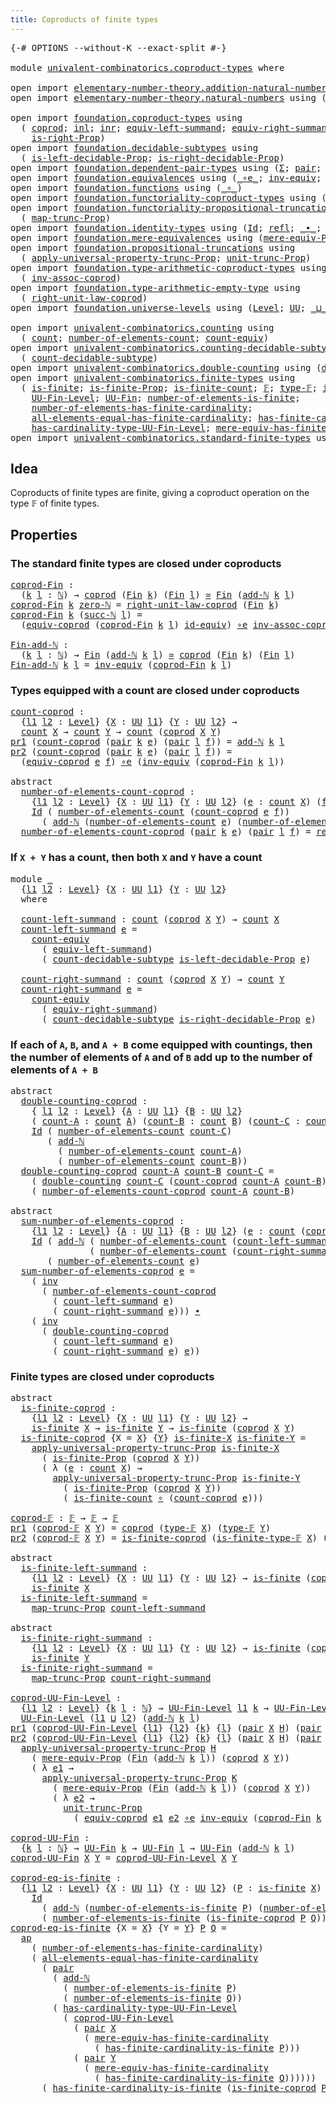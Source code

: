 ```yaml
---
title: Coproducts of finite types
---
```


<pre class="Agda"><a id="52" class="Symbol">{-#</a> <a id="56" class="Keyword">OPTIONS</a> <a id="64" class="Pragma">--without-K</a> <a id="76" class="Pragma">--exact-split</a> <a id="90" class="Symbol">#-}</a>

<a id="95" class="Keyword">module</a> <a id="102" href="univalent-combinatorics.coproduct-types.html" class="Module">univalent-combinatorics.coproduct-types</a> <a id="142" class="Keyword">where</a>

<a id="149" class="Keyword">open</a> <a id="154" class="Keyword">import</a> <a id="161" href="elementary-number-theory.addition-natural-numbers.html" class="Module">elementary-number-theory.addition-natural-numbers</a> <a id="211" class="Keyword">using</a> <a id="217" class="Symbol">(</a><a id="218" href="elementary-number-theory.addition-natural-numbers.html#1164" class="Function">add-ℕ</a><a id="223" class="Symbol">)</a>
<a id="225" class="Keyword">open</a> <a id="230" class="Keyword">import</a> <a id="237" href="elementary-number-theory.natural-numbers.html" class="Module">elementary-number-theory.natural-numbers</a> <a id="278" class="Keyword">using</a> <a id="284" class="Symbol">(</a><a id="285" href="elementary-number-theory.natural-numbers.html#1458" class="Datatype">ℕ</a><a id="286" class="Symbol">;</a> <a id="288" href="elementary-number-theory.natural-numbers.html#1479" class="InductiveConstructor">zero-ℕ</a><a id="294" class="Symbol">;</a> <a id="296" href="elementary-number-theory.natural-numbers.html#1492" class="InductiveConstructor">succ-ℕ</a><a id="302" class="Symbol">)</a>

<a id="305" class="Keyword">open</a> <a id="310" class="Keyword">import</a> <a id="317" href="foundation.coproduct-types.html" class="Module">foundation.coproduct-types</a> <a id="344" class="Keyword">using</a>
  <a id="352" class="Symbol">(</a> <a id="354" href="foundation.coproduct-types.html#1168" class="Datatype">coprod</a><a id="360" class="Symbol">;</a> <a id="362" href="foundation.coproduct-types.html#1239" class="InductiveConstructor">inl</a><a id="365" class="Symbol">;</a> <a id="367" href="foundation.coproduct-types.html#1262" class="InductiveConstructor">inr</a><a id="370" class="Symbol">;</a> <a id="372" href="foundation.coproduct-types.html#3498" class="Function">equiv-left-summand</a><a id="390" class="Symbol">;</a> <a id="392" href="foundation.coproduct-types.html#4543" class="Function">equiv-right-summand</a><a id="411" class="Symbol">;</a> <a id="413" href="foundation.coproduct-types.html#1649" class="Function">is-left-Prop</a><a id="425" class="Symbol">;</a>
    <a id="431" href="foundation.coproduct-types.html#1958" class="Function">is-right-Prop</a><a id="444" class="Symbol">)</a>
<a id="446" class="Keyword">open</a> <a id="451" class="Keyword">import</a> <a id="458" href="foundation.decidable-subtypes.html" class="Module">foundation.decidable-subtypes</a> <a id="488" class="Keyword">using</a>
  <a id="496" class="Symbol">(</a> <a id="498" href="foundation.decidable-subtypes.html#3773" class="Function">is-left-decidable-Prop</a><a id="520" class="Symbol">;</a> <a id="522" href="foundation.decidable-subtypes.html#4180" class="Function">is-right-decidable-Prop</a><a id="545" class="Symbol">)</a>
<a id="547" class="Keyword">open</a> <a id="552" class="Keyword">import</a> <a id="559" href="foundation.dependent-pair-types.html" class="Module">foundation.dependent-pair-types</a> <a id="591" class="Keyword">using</a> <a id="597" class="Symbol">(</a><a id="598" href="foundation-core.dependent-pair-types.html#515" class="Record">Σ</a><a id="599" class="Symbol">;</a> <a id="601" href="foundation-core.dependent-pair-types.html#588" class="InductiveConstructor">pair</a><a id="605" class="Symbol">;</a> <a id="607" href="foundation-core.dependent-pair-types.html#605" class="Field">pr1</a><a id="610" class="Symbol">;</a> <a id="612" href="foundation-core.dependent-pair-types.html#617" class="Field">pr2</a><a id="615" class="Symbol">)</a>
<a id="617" class="Keyword">open</a> <a id="622" class="Keyword">import</a> <a id="629" href="foundation.equivalences.html" class="Module">foundation.equivalences</a> <a id="653" class="Keyword">using</a> <a id="659" class="Symbol">(</a><a id="660" href="foundation-core.equivalences.html#7869" class="Function Operator">_∘e_</a><a id="664" class="Symbol">;</a> <a id="666" href="foundation-core.equivalences.html#5721" class="Function">inv-equiv</a><a id="675" class="Symbol">;</a> <a id="677" href="foundation-core.equivalences.html#1621" class="Function Operator">_≃_</a><a id="680" class="Symbol">;</a> <a id="682" href="foundation-core.equivalences.html#2494" class="Function">id-equiv</a><a id="690" class="Symbol">)</a>
<a id="692" class="Keyword">open</a> <a id="697" class="Keyword">import</a> <a id="704" href="foundation.functions.html" class="Module">foundation.functions</a> <a id="725" class="Keyword">using</a> <a id="731" class="Symbol">(</a><a id="732" href="foundation-core.functions.html#420" class="Function Operator">_∘_</a><a id="735" class="Symbol">)</a>
<a id="737" class="Keyword">open</a> <a id="742" class="Keyword">import</a> <a id="749" href="foundation.functoriality-coproduct-types.html" class="Module">foundation.functoriality-coproduct-types</a> <a id="790" class="Keyword">using</a> <a id="796" class="Symbol">(</a><a id="797" href="foundation.functoriality-coproduct-types.html#4569" class="Function">equiv-coprod</a><a id="809" class="Symbol">)</a>
<a id="811" class="Keyword">open</a> <a id="816" class="Keyword">import</a> <a id="823" href="foundation.functoriality-propositional-truncation.html" class="Module">foundation.functoriality-propositional-truncation</a> <a id="873" class="Keyword">using</a>
  <a id="881" class="Symbol">(</a> <a id="883" href="foundation.functoriality-propositional-truncation.html#1443" class="Function">map-trunc-Prop</a><a id="897" class="Symbol">)</a>
<a id="899" class="Keyword">open</a> <a id="904" class="Keyword">import</a> <a id="911" href="foundation.identity-types.html" class="Module">foundation.identity-types</a> <a id="937" class="Keyword">using</a> <a id="943" class="Symbol">(</a><a id="944" href="foundation-core.identity-types.html#1767" class="Datatype">Id</a><a id="946" class="Symbol">;</a> <a id="948" href="foundation-core.identity-types.html#1820" class="InductiveConstructor">refl</a><a id="952" class="Symbol">;</a> <a id="954" href="foundation-core.identity-types.html#2425" class="Function Operator">_∙_</a><a id="957" class="Symbol">;</a> <a id="959" href="foundation-core.identity-types.html#2729" class="Function">inv</a><a id="962" class="Symbol">;</a> <a id="964" href="foundation-core.identity-types.html#4003" class="Function">ap</a><a id="966" class="Symbol">)</a>
<a id="968" class="Keyword">open</a> <a id="973" class="Keyword">import</a> <a id="980" href="foundation.mere-equivalences.html" class="Module">foundation.mere-equivalences</a> <a id="1009" class="Keyword">using</a> <a id="1015" class="Symbol">(</a><a id="1016" href="foundation.mere-equivalences.html#1288" class="Function">mere-equiv-Prop</a><a id="1031" class="Symbol">)</a>
<a id="1033" class="Keyword">open</a> <a id="1038" class="Keyword">import</a> <a id="1045" href="foundation.propositional-truncations.html" class="Module">foundation.propositional-truncations</a> <a id="1082" class="Keyword">using</a>
  <a id="1090" class="Symbol">(</a> <a id="1092" href="foundation.propositional-truncations.html#5603" class="Function">apply-universal-property-trunc-Prop</a><a id="1127" class="Symbol">;</a> <a id="1129" href="foundation.propositional-truncations.html#2118" class="Function">unit-trunc-Prop</a><a id="1144" class="Symbol">)</a>
<a id="1146" class="Keyword">open</a> <a id="1151" class="Keyword">import</a> <a id="1158" href="foundation.type-arithmetic-coproduct-types.html" class="Module">foundation.type-arithmetic-coproduct-types</a> <a id="1201" class="Keyword">using</a>
  <a id="1209" class="Symbol">(</a> <a id="1211" href="foundation.type-arithmetic-coproduct-types.html#3738" class="Function">inv-assoc-coprod</a><a id="1227" class="Symbol">)</a>
<a id="1229" class="Keyword">open</a> <a id="1234" class="Keyword">import</a> <a id="1241" href="foundation.type-arithmetic-empty-type.html" class="Module">foundation.type-arithmetic-empty-type</a> <a id="1279" class="Keyword">using</a>
  <a id="1287" class="Symbol">(</a> <a id="1289" href="foundation.type-arithmetic-empty-type.html#10650" class="Function">right-unit-law-coprod</a><a id="1310" class="Symbol">)</a>
<a id="1312" class="Keyword">open</a> <a id="1317" class="Keyword">import</a> <a id="1324" href="foundation.universe-levels.html" class="Module">foundation.universe-levels</a> <a id="1351" class="Keyword">using</a> <a id="1357" class="Symbol">(</a><a id="1358" href="Agda.Primitive.html#597" class="Postulate">Level</a><a id="1363" class="Symbol">;</a> <a id="1365" href="foundation-core.universe-levels.html#235" class="Primitive">UU</a><a id="1367" class="Symbol">;</a> <a id="1369" href="Agda.Primitive.html#810" class="Primitive Operator">_⊔_</a><a id="1372" class="Symbol">)</a>

<a id="1375" class="Keyword">open</a> <a id="1380" class="Keyword">import</a> <a id="1387" href="univalent-combinatorics.counting.html" class="Module">univalent-combinatorics.counting</a> <a id="1420" class="Keyword">using</a>
  <a id="1428" class="Symbol">(</a> <a id="1430" href="univalent-combinatorics.counting.html#1901" class="Function">count</a><a id="1435" class="Symbol">;</a> <a id="1437" href="univalent-combinatorics.counting.html#2029" class="Function">number-of-elements-count</a><a id="1461" class="Symbol">;</a> <a id="1463" href="univalent-combinatorics.counting.html#3395" class="Function">count-equiv</a><a id="1474" class="Symbol">)</a>
<a id="1476" class="Keyword">open</a> <a id="1481" class="Keyword">import</a> <a id="1488" href="univalent-combinatorics.counting-decidable-subtypes.html" class="Module">univalent-combinatorics.counting-decidable-subtypes</a> <a id="1540" class="Keyword">using</a>
  <a id="1548" class="Symbol">(</a> <a id="1550" href="univalent-combinatorics.counting-decidable-subtypes.html#4574" class="Function">count-decidable-subtype</a><a id="1573" class="Symbol">)</a>
<a id="1575" class="Keyword">open</a> <a id="1580" class="Keyword">import</a> <a id="1587" href="univalent-combinatorics.double-counting.html" class="Module">univalent-combinatorics.double-counting</a> <a id="1627" class="Keyword">using</a> <a id="1633" class="Symbol">(</a><a id="1634" href="univalent-combinatorics.double-counting.html#1110" class="Function">double-counting</a><a id="1649" class="Symbol">)</a>
<a id="1651" class="Keyword">open</a> <a id="1656" class="Keyword">import</a> <a id="1663" href="univalent-combinatorics.finite-types.html" class="Module">univalent-combinatorics.finite-types</a> <a id="1700" class="Keyword">using</a>
  <a id="1708" class="Symbol">(</a> <a id="1710" href="univalent-combinatorics.finite-types.html#4244" class="Function">is-finite</a><a id="1719" class="Symbol">;</a> <a id="1721" href="univalent-combinatorics.finite-types.html#4153" class="Function">is-finite-Prop</a><a id="1735" class="Symbol">;</a> <a id="1737" href="univalent-combinatorics.finite-types.html#4483" class="Function">is-finite-count</a><a id="1752" class="Symbol">;</a> <a id="1754" href="univalent-combinatorics.finite-types.html#4635" class="Function">𝔽</a><a id="1755" class="Symbol">;</a> <a id="1757" href="univalent-combinatorics.finite-types.html#4683" class="Function">type-𝔽</a><a id="1763" class="Symbol">;</a> <a id="1765" href="univalent-combinatorics.finite-types.html#4734" class="Function">is-finite-type-𝔽</a><a id="1781" class="Symbol">;</a>
    <a id="1787" href="univalent-combinatorics.finite-types.html#5149" class="Function">UU-Fin-Level</a><a id="1799" class="Symbol">;</a> <a id="1801" href="univalent-combinatorics.finite-types.html#5610" class="Function">UU-Fin</a><a id="1807" class="Symbol">;</a> <a id="1809" href="univalent-combinatorics.finite-types.html#13493" class="Function">number-of-elements-is-finite</a><a id="1837" class="Symbol">;</a>
    <a id="1843" href="univalent-combinatorics.finite-types.html#6042" class="Function">number-of-elements-has-finite-cardinality</a><a id="1884" class="Symbol">;</a>
    <a id="1890" href="univalent-combinatorics.finite-types.html#11525" class="Function">all-elements-equal-has-finite-cardinality</a><a id="1931" class="Symbol">;</a> <a id="1933" href="univalent-combinatorics.finite-types.html#13256" class="Function">has-finite-cardinality-is-finite</a><a id="1965" class="Symbol">;</a>
    <a id="1971" href="univalent-combinatorics.finite-types.html#5350" class="Function">has-cardinality-type-UU-Fin-Level</a><a id="2004" class="Symbol">;</a> <a id="2006" href="univalent-combinatorics.finite-types.html#6202" class="Function">mere-equiv-has-finite-cardinality</a><a id="2039" class="Symbol">)</a>
<a id="2041" class="Keyword">open</a> <a id="2046" class="Keyword">import</a> <a id="2053" href="univalent-combinatorics.standard-finite-types.html" class="Module">univalent-combinatorics.standard-finite-types</a> <a id="2099" class="Keyword">using</a> <a id="2105" class="Symbol">(</a><a id="2106" href="univalent-combinatorics.standard-finite-types.html#2149" class="Function">Fin</a><a id="2109" class="Symbol">)</a>
</pre>
## Idea

Coproducts of finite types are finite, giving a coproduct operation on the type 𝔽 of finite types.

## Properties

### The standard finite types are closed under coproducts

<pre class="Agda"><a id="coprod-Fin"></a><a id="2307" href="univalent-combinatorics.coproduct-types.html#2307" class="Function">coprod-Fin</a> <a id="2318" class="Symbol">:</a>
  <a id="2322" class="Symbol">(</a><a id="2323" href="univalent-combinatorics.coproduct-types.html#2323" class="Bound">k</a> <a id="2325" href="univalent-combinatorics.coproduct-types.html#2325" class="Bound">l</a> <a id="2327" class="Symbol">:</a> <a id="2329" href="elementary-number-theory.natural-numbers.html#1458" class="Datatype">ℕ</a><a id="2330" class="Symbol">)</a> <a id="2332" class="Symbol">→</a> <a id="2334" href="foundation.coproduct-types.html#1168" class="Datatype">coprod</a> <a id="2341" class="Symbol">(</a><a id="2342" href="univalent-combinatorics.standard-finite-types.html#2149" class="Function">Fin</a> <a id="2346" href="univalent-combinatorics.coproduct-types.html#2323" class="Bound">k</a><a id="2347" class="Symbol">)</a> <a id="2349" class="Symbol">(</a><a id="2350" href="univalent-combinatorics.standard-finite-types.html#2149" class="Function">Fin</a> <a id="2354" href="univalent-combinatorics.coproduct-types.html#2325" class="Bound">l</a><a id="2355" class="Symbol">)</a> <a id="2357" href="foundation-core.equivalences.html#1621" class="Function Operator">≃</a> <a id="2359" href="univalent-combinatorics.standard-finite-types.html#2149" class="Function">Fin</a> <a id="2363" class="Symbol">(</a><a id="2364" href="elementary-number-theory.addition-natural-numbers.html#1164" class="Function">add-ℕ</a> <a id="2370" href="univalent-combinatorics.coproduct-types.html#2323" class="Bound">k</a> <a id="2372" href="univalent-combinatorics.coproduct-types.html#2325" class="Bound">l</a><a id="2373" class="Symbol">)</a>
<a id="2375" href="univalent-combinatorics.coproduct-types.html#2307" class="Function">coprod-Fin</a> <a id="2386" href="univalent-combinatorics.coproduct-types.html#2386" class="Bound">k</a> <a id="2388" href="elementary-number-theory.natural-numbers.html#1479" class="InductiveConstructor">zero-ℕ</a> <a id="2395" class="Symbol">=</a> <a id="2397" href="foundation.type-arithmetic-empty-type.html#10650" class="Function">right-unit-law-coprod</a> <a id="2419" class="Symbol">(</a><a id="2420" href="univalent-combinatorics.standard-finite-types.html#2149" class="Function">Fin</a> <a id="2424" href="univalent-combinatorics.coproduct-types.html#2386" class="Bound">k</a><a id="2425" class="Symbol">)</a>
<a id="2427" href="univalent-combinatorics.coproduct-types.html#2307" class="Function">coprod-Fin</a> <a id="2438" href="univalent-combinatorics.coproduct-types.html#2438" class="Bound">k</a> <a id="2440" class="Symbol">(</a><a id="2441" href="elementary-number-theory.natural-numbers.html#1492" class="InductiveConstructor">succ-ℕ</a> <a id="2448" href="univalent-combinatorics.coproduct-types.html#2448" class="Bound">l</a><a id="2449" class="Symbol">)</a> <a id="2451" class="Symbol">=</a>
  <a id="2455" class="Symbol">(</a><a id="2456" href="foundation.functoriality-coproduct-types.html#4569" class="Function">equiv-coprod</a> <a id="2469" class="Symbol">(</a><a id="2470" href="univalent-combinatorics.coproduct-types.html#2307" class="Function">coprod-Fin</a> <a id="2481" href="univalent-combinatorics.coproduct-types.html#2438" class="Bound">k</a> <a id="2483" href="univalent-combinatorics.coproduct-types.html#2448" class="Bound">l</a><a id="2484" class="Symbol">)</a> <a id="2486" href="foundation-core.equivalences.html#2494" class="Function">id-equiv</a><a id="2494" class="Symbol">)</a> <a id="2496" href="foundation-core.equivalences.html#7869" class="Function Operator">∘e</a> <a id="2499" href="foundation.type-arithmetic-coproduct-types.html#3738" class="Function">inv-assoc-coprod</a>

<a id="Fin-add-ℕ"></a><a id="2517" href="univalent-combinatorics.coproduct-types.html#2517" class="Function">Fin-add-ℕ</a> <a id="2527" class="Symbol">:</a>
  <a id="2531" class="Symbol">(</a><a id="2532" href="univalent-combinatorics.coproduct-types.html#2532" class="Bound">k</a> <a id="2534" href="univalent-combinatorics.coproduct-types.html#2534" class="Bound">l</a> <a id="2536" class="Symbol">:</a> <a id="2538" href="elementary-number-theory.natural-numbers.html#1458" class="Datatype">ℕ</a><a id="2539" class="Symbol">)</a> <a id="2541" class="Symbol">→</a> <a id="2543" href="univalent-combinatorics.standard-finite-types.html#2149" class="Function">Fin</a> <a id="2547" class="Symbol">(</a><a id="2548" href="elementary-number-theory.addition-natural-numbers.html#1164" class="Function">add-ℕ</a> <a id="2554" href="univalent-combinatorics.coproduct-types.html#2532" class="Bound">k</a> <a id="2556" href="univalent-combinatorics.coproduct-types.html#2534" class="Bound">l</a><a id="2557" class="Symbol">)</a> <a id="2559" href="foundation-core.equivalences.html#1621" class="Function Operator">≃</a> <a id="2561" href="foundation.coproduct-types.html#1168" class="Datatype">coprod</a> <a id="2568" class="Symbol">(</a><a id="2569" href="univalent-combinatorics.standard-finite-types.html#2149" class="Function">Fin</a> <a id="2573" href="univalent-combinatorics.coproduct-types.html#2532" class="Bound">k</a><a id="2574" class="Symbol">)</a> <a id="2576" class="Symbol">(</a><a id="2577" href="univalent-combinatorics.standard-finite-types.html#2149" class="Function">Fin</a> <a id="2581" href="univalent-combinatorics.coproduct-types.html#2534" class="Bound">l</a><a id="2582" class="Symbol">)</a>
<a id="2584" href="univalent-combinatorics.coproduct-types.html#2517" class="Function">Fin-add-ℕ</a> <a id="2594" href="univalent-combinatorics.coproduct-types.html#2594" class="Bound">k</a> <a id="2596" href="univalent-combinatorics.coproduct-types.html#2596" class="Bound">l</a> <a id="2598" class="Symbol">=</a> <a id="2600" href="foundation-core.equivalences.html#5721" class="Function">inv-equiv</a> <a id="2610" class="Symbol">(</a><a id="2611" href="univalent-combinatorics.coproduct-types.html#2307" class="Function">coprod-Fin</a> <a id="2622" href="univalent-combinatorics.coproduct-types.html#2594" class="Bound">k</a> <a id="2624" href="univalent-combinatorics.coproduct-types.html#2596" class="Bound">l</a><a id="2625" class="Symbol">)</a>
</pre>
### Types equipped with a count are closed under coproducts

<pre class="Agda"><a id="count-coprod"></a><a id="2701" href="univalent-combinatorics.coproduct-types.html#2701" class="Function">count-coprod</a> <a id="2714" class="Symbol">:</a>
  <a id="2718" class="Symbol">{</a><a id="2719" href="univalent-combinatorics.coproduct-types.html#2719" class="Bound">l1</a> <a id="2722" href="univalent-combinatorics.coproduct-types.html#2722" class="Bound">l2</a> <a id="2725" class="Symbol">:</a> <a id="2727" href="Agda.Primitive.html#597" class="Postulate">Level</a><a id="2732" class="Symbol">}</a> <a id="2734" class="Symbol">{</a><a id="2735" href="univalent-combinatorics.coproduct-types.html#2735" class="Bound">X</a> <a id="2737" class="Symbol">:</a> <a id="2739" href="foundation-core.universe-levels.html#235" class="Primitive">UU</a> <a id="2742" href="univalent-combinatorics.coproduct-types.html#2719" class="Bound">l1</a><a id="2744" class="Symbol">}</a> <a id="2746" class="Symbol">{</a><a id="2747" href="univalent-combinatorics.coproduct-types.html#2747" class="Bound">Y</a> <a id="2749" class="Symbol">:</a> <a id="2751" href="foundation-core.universe-levels.html#235" class="Primitive">UU</a> <a id="2754" href="univalent-combinatorics.coproduct-types.html#2722" class="Bound">l2</a><a id="2756" class="Symbol">}</a> <a id="2758" class="Symbol">→</a>
  <a id="2762" href="univalent-combinatorics.counting.html#1901" class="Function">count</a> <a id="2768" href="univalent-combinatorics.coproduct-types.html#2735" class="Bound">X</a> <a id="2770" class="Symbol">→</a> <a id="2772" href="univalent-combinatorics.counting.html#1901" class="Function">count</a> <a id="2778" href="univalent-combinatorics.coproduct-types.html#2747" class="Bound">Y</a> <a id="2780" class="Symbol">→</a> <a id="2782" href="univalent-combinatorics.counting.html#1901" class="Function">count</a> <a id="2788" class="Symbol">(</a><a id="2789" href="foundation.coproduct-types.html#1168" class="Datatype">coprod</a> <a id="2796" href="univalent-combinatorics.coproduct-types.html#2735" class="Bound">X</a> <a id="2798" href="univalent-combinatorics.coproduct-types.html#2747" class="Bound">Y</a><a id="2799" class="Symbol">)</a>
<a id="2801" href="foundation-core.dependent-pair-types.html#605" class="Field">pr1</a> <a id="2805" class="Symbol">(</a><a id="2806" href="univalent-combinatorics.coproduct-types.html#2701" class="Function">count-coprod</a> <a id="2819" class="Symbol">(</a><a id="2820" href="foundation-core.dependent-pair-types.html#588" class="InductiveConstructor">pair</a> <a id="2825" href="univalent-combinatorics.coproduct-types.html#2825" class="Bound">k</a> <a id="2827" href="univalent-combinatorics.coproduct-types.html#2827" class="Bound">e</a><a id="2828" class="Symbol">)</a> <a id="2830" class="Symbol">(</a><a id="2831" href="foundation-core.dependent-pair-types.html#588" class="InductiveConstructor">pair</a> <a id="2836" href="univalent-combinatorics.coproduct-types.html#2836" class="Bound">l</a> <a id="2838" href="univalent-combinatorics.coproduct-types.html#2838" class="Bound">f</a><a id="2839" class="Symbol">))</a> <a id="2842" class="Symbol">=</a> <a id="2844" href="elementary-number-theory.addition-natural-numbers.html#1164" class="Function">add-ℕ</a> <a id="2850" href="univalent-combinatorics.coproduct-types.html#2825" class="Bound">k</a> <a id="2852" href="univalent-combinatorics.coproduct-types.html#2836" class="Bound">l</a>
<a id="2854" href="foundation-core.dependent-pair-types.html#617" class="Field">pr2</a> <a id="2858" class="Symbol">(</a><a id="2859" href="univalent-combinatorics.coproduct-types.html#2701" class="Function">count-coprod</a> <a id="2872" class="Symbol">(</a><a id="2873" href="foundation-core.dependent-pair-types.html#588" class="InductiveConstructor">pair</a> <a id="2878" href="univalent-combinatorics.coproduct-types.html#2878" class="Bound">k</a> <a id="2880" href="univalent-combinatorics.coproduct-types.html#2880" class="Bound">e</a><a id="2881" class="Symbol">)</a> <a id="2883" class="Symbol">(</a><a id="2884" href="foundation-core.dependent-pair-types.html#588" class="InductiveConstructor">pair</a> <a id="2889" href="univalent-combinatorics.coproduct-types.html#2889" class="Bound">l</a> <a id="2891" href="univalent-combinatorics.coproduct-types.html#2891" class="Bound">f</a><a id="2892" class="Symbol">))</a> <a id="2895" class="Symbol">=</a>
  <a id="2899" class="Symbol">(</a><a id="2900" href="foundation.functoriality-coproduct-types.html#4569" class="Function">equiv-coprod</a> <a id="2913" href="univalent-combinatorics.coproduct-types.html#2880" class="Bound">e</a> <a id="2915" href="univalent-combinatorics.coproduct-types.html#2891" class="Bound">f</a><a id="2916" class="Symbol">)</a> <a id="2918" href="foundation-core.equivalences.html#7869" class="Function Operator">∘e</a> <a id="2921" class="Symbol">(</a><a id="2922" href="foundation-core.equivalences.html#5721" class="Function">inv-equiv</a> <a id="2932" class="Symbol">(</a><a id="2933" href="univalent-combinatorics.coproduct-types.html#2307" class="Function">coprod-Fin</a> <a id="2944" href="univalent-combinatorics.coproduct-types.html#2878" class="Bound">k</a> <a id="2946" href="univalent-combinatorics.coproduct-types.html#2889" class="Bound">l</a><a id="2947" class="Symbol">))</a>

<a id="2951" class="Keyword">abstract</a>
  <a id="number-of-elements-count-coprod"></a><a id="2962" href="univalent-combinatorics.coproduct-types.html#2962" class="Function">number-of-elements-count-coprod</a> <a id="2994" class="Symbol">:</a>
    <a id="3000" class="Symbol">{</a><a id="3001" href="univalent-combinatorics.coproduct-types.html#3001" class="Bound">l1</a> <a id="3004" href="univalent-combinatorics.coproduct-types.html#3004" class="Bound">l2</a> <a id="3007" class="Symbol">:</a> <a id="3009" href="Agda.Primitive.html#597" class="Postulate">Level</a><a id="3014" class="Symbol">}</a> <a id="3016" class="Symbol">{</a><a id="3017" href="univalent-combinatorics.coproduct-types.html#3017" class="Bound">X</a> <a id="3019" class="Symbol">:</a> <a id="3021" href="foundation-core.universe-levels.html#235" class="Primitive">UU</a> <a id="3024" href="univalent-combinatorics.coproduct-types.html#3001" class="Bound">l1</a><a id="3026" class="Symbol">}</a> <a id="3028" class="Symbol">{</a><a id="3029" href="univalent-combinatorics.coproduct-types.html#3029" class="Bound">Y</a> <a id="3031" class="Symbol">:</a> <a id="3033" href="foundation-core.universe-levels.html#235" class="Primitive">UU</a> <a id="3036" href="univalent-combinatorics.coproduct-types.html#3004" class="Bound">l2</a><a id="3038" class="Symbol">}</a> <a id="3040" class="Symbol">(</a><a id="3041" href="univalent-combinatorics.coproduct-types.html#3041" class="Bound">e</a> <a id="3043" class="Symbol">:</a> <a id="3045" href="univalent-combinatorics.counting.html#1901" class="Function">count</a> <a id="3051" href="univalent-combinatorics.coproduct-types.html#3017" class="Bound">X</a><a id="3052" class="Symbol">)</a> <a id="3054" class="Symbol">(</a><a id="3055" href="univalent-combinatorics.coproduct-types.html#3055" class="Bound">f</a> <a id="3057" class="Symbol">:</a> <a id="3059" href="univalent-combinatorics.counting.html#1901" class="Function">count</a> <a id="3065" href="univalent-combinatorics.coproduct-types.html#3029" class="Bound">Y</a><a id="3066" class="Symbol">)</a> <a id="3068" class="Symbol">→</a>
    <a id="3074" href="foundation-core.identity-types.html#1767" class="Datatype">Id</a> <a id="3077" class="Symbol">(</a> <a id="3079" href="univalent-combinatorics.counting.html#2029" class="Function">number-of-elements-count</a> <a id="3104" class="Symbol">(</a><a id="3105" href="univalent-combinatorics.coproduct-types.html#2701" class="Function">count-coprod</a> <a id="3118" href="univalent-combinatorics.coproduct-types.html#3041" class="Bound">e</a> <a id="3120" href="univalent-combinatorics.coproduct-types.html#3055" class="Bound">f</a><a id="3121" class="Symbol">))</a>
      <a id="3130" class="Symbol">(</a> <a id="3132" href="elementary-number-theory.addition-natural-numbers.html#1164" class="Function">add-ℕ</a> <a id="3138" class="Symbol">(</a><a id="3139" href="univalent-combinatorics.counting.html#2029" class="Function">number-of-elements-count</a> <a id="3164" href="univalent-combinatorics.coproduct-types.html#3041" class="Bound">e</a><a id="3165" class="Symbol">)</a> <a id="3167" class="Symbol">(</a><a id="3168" href="univalent-combinatorics.counting.html#2029" class="Function">number-of-elements-count</a> <a id="3193" href="univalent-combinatorics.coproduct-types.html#3055" class="Bound">f</a><a id="3194" class="Symbol">))</a>
  <a id="3199" href="univalent-combinatorics.coproduct-types.html#2962" class="Function">number-of-elements-count-coprod</a> <a id="3231" class="Symbol">(</a><a id="3232" href="foundation-core.dependent-pair-types.html#588" class="InductiveConstructor">pair</a> <a id="3237" href="univalent-combinatorics.coproduct-types.html#3237" class="Bound">k</a> <a id="3239" href="univalent-combinatorics.coproduct-types.html#3239" class="Bound">e</a><a id="3240" class="Symbol">)</a> <a id="3242" class="Symbol">(</a><a id="3243" href="foundation-core.dependent-pair-types.html#588" class="InductiveConstructor">pair</a> <a id="3248" href="univalent-combinatorics.coproduct-types.html#3248" class="Bound">l</a> <a id="3250" href="univalent-combinatorics.coproduct-types.html#3250" class="Bound">f</a><a id="3251" class="Symbol">)</a> <a id="3253" class="Symbol">=</a> <a id="3255" href="foundation-core.identity-types.html#1820" class="InductiveConstructor">refl</a>
</pre>
### If `X + Y` has a count, then both `X` and `Y` have a count

<pre class="Agda"><a id="3337" class="Keyword">module</a> <a id="3344" href="univalent-combinatorics.coproduct-types.html#3344" class="Module">_</a>
  <a id="3348" class="Symbol">{</a><a id="3349" href="univalent-combinatorics.coproduct-types.html#3349" class="Bound">l1</a> <a id="3352" href="univalent-combinatorics.coproduct-types.html#3352" class="Bound">l2</a> <a id="3355" class="Symbol">:</a> <a id="3357" href="Agda.Primitive.html#597" class="Postulate">Level</a><a id="3362" class="Symbol">}</a> <a id="3364" class="Symbol">{</a><a id="3365" href="univalent-combinatorics.coproduct-types.html#3365" class="Bound">X</a> <a id="3367" class="Symbol">:</a> <a id="3369" href="foundation-core.universe-levels.html#235" class="Primitive">UU</a> <a id="3372" href="univalent-combinatorics.coproduct-types.html#3349" class="Bound">l1</a><a id="3374" class="Symbol">}</a> <a id="3376" class="Symbol">{</a><a id="3377" href="univalent-combinatorics.coproduct-types.html#3377" class="Bound">Y</a> <a id="3379" class="Symbol">:</a> <a id="3381" href="foundation-core.universe-levels.html#235" class="Primitive">UU</a> <a id="3384" href="univalent-combinatorics.coproduct-types.html#3352" class="Bound">l2</a><a id="3386" class="Symbol">}</a>
  <a id="3390" class="Keyword">where</a>
  
  <a id="3401" href="univalent-combinatorics.coproduct-types.html#3401" class="Function">count-left-summand</a> <a id="3420" class="Symbol">:</a> <a id="3422" href="univalent-combinatorics.counting.html#1901" class="Function">count</a> <a id="3428" class="Symbol">(</a><a id="3429" href="foundation.coproduct-types.html#1168" class="Datatype">coprod</a> <a id="3436" href="univalent-combinatorics.coproduct-types.html#3365" class="Bound">X</a> <a id="3438" href="univalent-combinatorics.coproduct-types.html#3377" class="Bound">Y</a><a id="3439" class="Symbol">)</a> <a id="3441" class="Symbol">→</a> <a id="3443" href="univalent-combinatorics.counting.html#1901" class="Function">count</a> <a id="3449" href="univalent-combinatorics.coproduct-types.html#3365" class="Bound">X</a>
  <a id="3453" href="univalent-combinatorics.coproduct-types.html#3401" class="Function">count-left-summand</a> <a id="3472" href="univalent-combinatorics.coproduct-types.html#3472" class="Bound">e</a> <a id="3474" class="Symbol">=</a>
    <a id="3480" href="univalent-combinatorics.counting.html#3395" class="Function">count-equiv</a>
      <a id="3498" class="Symbol">(</a> <a id="3500" href="foundation.coproduct-types.html#3498" class="Function">equiv-left-summand</a><a id="3518" class="Symbol">)</a>
      <a id="3526" class="Symbol">(</a> <a id="3528" href="univalent-combinatorics.counting-decidable-subtypes.html#4574" class="Function">count-decidable-subtype</a> <a id="3552" href="foundation.decidable-subtypes.html#3773" class="Function">is-left-decidable-Prop</a> <a id="3575" href="univalent-combinatorics.coproduct-types.html#3472" class="Bound">e</a><a id="3576" class="Symbol">)</a>

  <a id="3581" href="univalent-combinatorics.coproduct-types.html#3581" class="Function">count-right-summand</a> <a id="3601" class="Symbol">:</a> <a id="3603" href="univalent-combinatorics.counting.html#1901" class="Function">count</a> <a id="3609" class="Symbol">(</a><a id="3610" href="foundation.coproduct-types.html#1168" class="Datatype">coprod</a> <a id="3617" href="univalent-combinatorics.coproduct-types.html#3365" class="Bound">X</a> <a id="3619" href="univalent-combinatorics.coproduct-types.html#3377" class="Bound">Y</a><a id="3620" class="Symbol">)</a> <a id="3622" class="Symbol">→</a> <a id="3624" href="univalent-combinatorics.counting.html#1901" class="Function">count</a> <a id="3630" href="univalent-combinatorics.coproduct-types.html#3377" class="Bound">Y</a>
  <a id="3634" href="univalent-combinatorics.coproduct-types.html#3581" class="Function">count-right-summand</a> <a id="3654" href="univalent-combinatorics.coproduct-types.html#3654" class="Bound">e</a> <a id="3656" class="Symbol">=</a>
    <a id="3662" href="univalent-combinatorics.counting.html#3395" class="Function">count-equiv</a>
      <a id="3680" class="Symbol">(</a> <a id="3682" href="foundation.coproduct-types.html#4543" class="Function">equiv-right-summand</a><a id="3701" class="Symbol">)</a>
      <a id="3709" class="Symbol">(</a> <a id="3711" href="univalent-combinatorics.counting-decidable-subtypes.html#4574" class="Function">count-decidable-subtype</a> <a id="3735" href="foundation.decidable-subtypes.html#4180" class="Function">is-right-decidable-Prop</a> <a id="3759" href="univalent-combinatorics.coproduct-types.html#3654" class="Bound">e</a><a id="3760" class="Symbol">)</a>
</pre>
### If each of `A`, `B`, and `A + B` come equipped with countings, then the number of elements of `A` and of `B` add up to the number of elements of `A + B`

<pre class="Agda"><a id="3933" class="Keyword">abstract</a>
  <a id="double-counting-coprod"></a><a id="3944" href="univalent-combinatorics.coproduct-types.html#3944" class="Function">double-counting-coprod</a> <a id="3967" class="Symbol">:</a>
    <a id="3973" class="Symbol">{</a> <a id="3975" href="univalent-combinatorics.coproduct-types.html#3975" class="Bound">l1</a> <a id="3978" href="univalent-combinatorics.coproduct-types.html#3978" class="Bound">l2</a> <a id="3981" class="Symbol">:</a> <a id="3983" href="Agda.Primitive.html#597" class="Postulate">Level</a><a id="3988" class="Symbol">}</a> <a id="3990" class="Symbol">{</a><a id="3991" href="univalent-combinatorics.coproduct-types.html#3991" class="Bound">A</a> <a id="3993" class="Symbol">:</a> <a id="3995" href="foundation-core.universe-levels.html#235" class="Primitive">UU</a> <a id="3998" href="univalent-combinatorics.coproduct-types.html#3975" class="Bound">l1</a><a id="4000" class="Symbol">}</a> <a id="4002" class="Symbol">{</a><a id="4003" href="univalent-combinatorics.coproduct-types.html#4003" class="Bound">B</a> <a id="4005" class="Symbol">:</a> <a id="4007" href="foundation-core.universe-levels.html#235" class="Primitive">UU</a> <a id="4010" href="univalent-combinatorics.coproduct-types.html#3978" class="Bound">l2</a><a id="4012" class="Symbol">}</a>
    <a id="4018" class="Symbol">(</a> <a id="4020" href="univalent-combinatorics.coproduct-types.html#4020" class="Bound">count-A</a> <a id="4028" class="Symbol">:</a> <a id="4030" href="univalent-combinatorics.counting.html#1901" class="Function">count</a> <a id="4036" href="univalent-combinatorics.coproduct-types.html#3991" class="Bound">A</a><a id="4037" class="Symbol">)</a> <a id="4039" class="Symbol">(</a><a id="4040" href="univalent-combinatorics.coproduct-types.html#4040" class="Bound">count-B</a> <a id="4048" class="Symbol">:</a> <a id="4050" href="univalent-combinatorics.counting.html#1901" class="Function">count</a> <a id="4056" href="univalent-combinatorics.coproduct-types.html#4003" class="Bound">B</a><a id="4057" class="Symbol">)</a> <a id="4059" class="Symbol">(</a><a id="4060" href="univalent-combinatorics.coproduct-types.html#4060" class="Bound">count-C</a> <a id="4068" class="Symbol">:</a> <a id="4070" href="univalent-combinatorics.counting.html#1901" class="Function">count</a> <a id="4076" class="Symbol">(</a><a id="4077" href="foundation.coproduct-types.html#1168" class="Datatype">coprod</a> <a id="4084" href="univalent-combinatorics.coproduct-types.html#3991" class="Bound">A</a> <a id="4086" href="univalent-combinatorics.coproduct-types.html#4003" class="Bound">B</a><a id="4087" class="Symbol">))</a> <a id="4090" class="Symbol">→</a>
    <a id="4096" href="foundation-core.identity-types.html#1767" class="Datatype">Id</a> <a id="4099" class="Symbol">(</a> <a id="4101" href="univalent-combinatorics.counting.html#2029" class="Function">number-of-elements-count</a> <a id="4126" href="univalent-combinatorics.coproduct-types.html#4060" class="Bound">count-C</a><a id="4133" class="Symbol">)</a>
       <a id="4142" class="Symbol">(</a> <a id="4144" href="elementary-number-theory.addition-natural-numbers.html#1164" class="Function">add-ℕ</a>
         <a id="4159" class="Symbol">(</a> <a id="4161" href="univalent-combinatorics.counting.html#2029" class="Function">number-of-elements-count</a> <a id="4186" href="univalent-combinatorics.coproduct-types.html#4020" class="Bound">count-A</a><a id="4193" class="Symbol">)</a>
         <a id="4204" class="Symbol">(</a> <a id="4206" href="univalent-combinatorics.counting.html#2029" class="Function">number-of-elements-count</a> <a id="4231" href="univalent-combinatorics.coproduct-types.html#4040" class="Bound">count-B</a><a id="4238" class="Symbol">))</a>
  <a id="4243" href="univalent-combinatorics.coproduct-types.html#3944" class="Function">double-counting-coprod</a> <a id="4266" href="univalent-combinatorics.coproduct-types.html#4266" class="Bound">count-A</a> <a id="4274" href="univalent-combinatorics.coproduct-types.html#4274" class="Bound">count-B</a> <a id="4282" href="univalent-combinatorics.coproduct-types.html#4282" class="Bound">count-C</a> <a id="4290" class="Symbol">=</a>
    <a id="4296" class="Symbol">(</a> <a id="4298" href="univalent-combinatorics.double-counting.html#1110" class="Function">double-counting</a> <a id="4314" href="univalent-combinatorics.coproduct-types.html#4282" class="Bound">count-C</a> <a id="4322" class="Symbol">(</a><a id="4323" href="univalent-combinatorics.coproduct-types.html#2701" class="Function">count-coprod</a> <a id="4336" href="univalent-combinatorics.coproduct-types.html#4266" class="Bound">count-A</a> <a id="4344" href="univalent-combinatorics.coproduct-types.html#4274" class="Bound">count-B</a><a id="4351" class="Symbol">))</a> <a id="4354" href="foundation-core.identity-types.html#2425" class="Function Operator">∙</a>
    <a id="4360" class="Symbol">(</a> <a id="4362" href="univalent-combinatorics.coproduct-types.html#2962" class="Function">number-of-elements-count-coprod</a> <a id="4394" href="univalent-combinatorics.coproduct-types.html#4266" class="Bound">count-A</a> <a id="4402" href="univalent-combinatorics.coproduct-types.html#4274" class="Bound">count-B</a><a id="4409" class="Symbol">)</a>

<a id="4412" class="Keyword">abstract</a>
  <a id="sum-number-of-elements-coprod"></a><a id="4423" href="univalent-combinatorics.coproduct-types.html#4423" class="Function">sum-number-of-elements-coprod</a> <a id="4453" class="Symbol">:</a>
    <a id="4459" class="Symbol">{</a><a id="4460" href="univalent-combinatorics.coproduct-types.html#4460" class="Bound">l1</a> <a id="4463" href="univalent-combinatorics.coproduct-types.html#4463" class="Bound">l2</a> <a id="4466" class="Symbol">:</a> <a id="4468" href="Agda.Primitive.html#597" class="Postulate">Level</a><a id="4473" class="Symbol">}</a> <a id="4475" class="Symbol">{</a><a id="4476" href="univalent-combinatorics.coproduct-types.html#4476" class="Bound">A</a> <a id="4478" class="Symbol">:</a> <a id="4480" href="foundation-core.universe-levels.html#235" class="Primitive">UU</a> <a id="4483" href="univalent-combinatorics.coproduct-types.html#4460" class="Bound">l1</a><a id="4485" class="Symbol">}</a> <a id="4487" class="Symbol">{</a><a id="4488" href="univalent-combinatorics.coproduct-types.html#4488" class="Bound">B</a> <a id="4490" class="Symbol">:</a> <a id="4492" href="foundation-core.universe-levels.html#235" class="Primitive">UU</a> <a id="4495" href="univalent-combinatorics.coproduct-types.html#4463" class="Bound">l2</a><a id="4497" class="Symbol">}</a> <a id="4499" class="Symbol">(</a><a id="4500" href="univalent-combinatorics.coproduct-types.html#4500" class="Bound">e</a> <a id="4502" class="Symbol">:</a> <a id="4504" href="univalent-combinatorics.counting.html#1901" class="Function">count</a> <a id="4510" class="Symbol">(</a><a id="4511" href="foundation.coproduct-types.html#1168" class="Datatype">coprod</a> <a id="4518" href="univalent-combinatorics.coproduct-types.html#4476" class="Bound">A</a> <a id="4520" href="univalent-combinatorics.coproduct-types.html#4488" class="Bound">B</a><a id="4521" class="Symbol">))</a> <a id="4524" class="Symbol">→</a>
    <a id="4530" href="foundation-core.identity-types.html#1767" class="Datatype">Id</a> <a id="4533" class="Symbol">(</a> <a id="4535" href="elementary-number-theory.addition-natural-numbers.html#1164" class="Function">add-ℕ</a> <a id="4541" class="Symbol">(</a> <a id="4543" href="univalent-combinatorics.counting.html#2029" class="Function">number-of-elements-count</a> <a id="4568" class="Symbol">(</a><a id="4569" href="univalent-combinatorics.coproduct-types.html#3401" class="Function">count-left-summand</a> <a id="4588" href="univalent-combinatorics.coproduct-types.html#4500" class="Bound">e</a><a id="4589" class="Symbol">))</a>
               <a id="4607" class="Symbol">(</a> <a id="4609" href="univalent-combinatorics.counting.html#2029" class="Function">number-of-elements-count</a> <a id="4634" class="Symbol">(</a><a id="4635" href="univalent-combinatorics.coproduct-types.html#3581" class="Function">count-right-summand</a> <a id="4655" href="univalent-combinatorics.coproduct-types.html#4500" class="Bound">e</a><a id="4656" class="Symbol">)))</a>
       <a id="4667" class="Symbol">(</a> <a id="4669" href="univalent-combinatorics.counting.html#2029" class="Function">number-of-elements-count</a> <a id="4694" href="univalent-combinatorics.coproduct-types.html#4500" class="Bound">e</a><a id="4695" class="Symbol">)</a>
  <a id="4699" href="univalent-combinatorics.coproduct-types.html#4423" class="Function">sum-number-of-elements-coprod</a> <a id="4729" href="univalent-combinatorics.coproduct-types.html#4729" class="Bound">e</a> <a id="4731" class="Symbol">=</a>
    <a id="4737" class="Symbol">(</a> <a id="4739" href="foundation-core.identity-types.html#2729" class="Function">inv</a>
      <a id="4749" class="Symbol">(</a> <a id="4751" href="univalent-combinatorics.coproduct-types.html#2962" class="Function">number-of-elements-count-coprod</a>
        <a id="4791" class="Symbol">(</a> <a id="4793" href="univalent-combinatorics.coproduct-types.html#3401" class="Function">count-left-summand</a> <a id="4812" href="univalent-combinatorics.coproduct-types.html#4729" class="Bound">e</a><a id="4813" class="Symbol">)</a>
        <a id="4823" class="Symbol">(</a> <a id="4825" href="univalent-combinatorics.coproduct-types.html#3581" class="Function">count-right-summand</a> <a id="4845" href="univalent-combinatorics.coproduct-types.html#4729" class="Bound">e</a><a id="4846" class="Symbol">)))</a> <a id="4850" href="foundation-core.identity-types.html#2425" class="Function Operator">∙</a>
    <a id="4856" class="Symbol">(</a> <a id="4858" href="foundation-core.identity-types.html#2729" class="Function">inv</a>
      <a id="4868" class="Symbol">(</a> <a id="4870" href="univalent-combinatorics.coproduct-types.html#3944" class="Function">double-counting-coprod</a>
        <a id="4901" class="Symbol">(</a> <a id="4903" href="univalent-combinatorics.coproduct-types.html#3401" class="Function">count-left-summand</a> <a id="4922" href="univalent-combinatorics.coproduct-types.html#4729" class="Bound">e</a><a id="4923" class="Symbol">)</a>
        <a id="4933" class="Symbol">(</a> <a id="4935" href="univalent-combinatorics.coproduct-types.html#3581" class="Function">count-right-summand</a> <a id="4955" href="univalent-combinatorics.coproduct-types.html#4729" class="Bound">e</a><a id="4956" class="Symbol">)</a> <a id="4958" href="univalent-combinatorics.coproduct-types.html#4729" class="Bound">e</a><a id="4959" class="Symbol">))</a>
</pre>
### Finite types are closed under coproducts

<pre class="Agda"><a id="5021" class="Keyword">abstract</a>
  <a id="is-finite-coprod"></a><a id="5032" href="univalent-combinatorics.coproduct-types.html#5032" class="Function">is-finite-coprod</a> <a id="5049" class="Symbol">:</a>
    <a id="5055" class="Symbol">{</a><a id="5056" href="univalent-combinatorics.coproduct-types.html#5056" class="Bound">l1</a> <a id="5059" href="univalent-combinatorics.coproduct-types.html#5059" class="Bound">l2</a> <a id="5062" class="Symbol">:</a> <a id="5064" href="Agda.Primitive.html#597" class="Postulate">Level</a><a id="5069" class="Symbol">}</a> <a id="5071" class="Symbol">{</a><a id="5072" href="univalent-combinatorics.coproduct-types.html#5072" class="Bound">X</a> <a id="5074" class="Symbol">:</a> <a id="5076" href="foundation-core.universe-levels.html#235" class="Primitive">UU</a> <a id="5079" href="univalent-combinatorics.coproduct-types.html#5056" class="Bound">l1</a><a id="5081" class="Symbol">}</a> <a id="5083" class="Symbol">{</a><a id="5084" href="univalent-combinatorics.coproduct-types.html#5084" class="Bound">Y</a> <a id="5086" class="Symbol">:</a> <a id="5088" href="foundation-core.universe-levels.html#235" class="Primitive">UU</a> <a id="5091" href="univalent-combinatorics.coproduct-types.html#5059" class="Bound">l2</a><a id="5093" class="Symbol">}</a> <a id="5095" class="Symbol">→</a>
    <a id="5101" href="univalent-combinatorics.finite-types.html#4244" class="Function">is-finite</a> <a id="5111" href="univalent-combinatorics.coproduct-types.html#5072" class="Bound">X</a> <a id="5113" class="Symbol">→</a> <a id="5115" href="univalent-combinatorics.finite-types.html#4244" class="Function">is-finite</a> <a id="5125" href="univalent-combinatorics.coproduct-types.html#5084" class="Bound">Y</a> <a id="5127" class="Symbol">→</a> <a id="5129" href="univalent-combinatorics.finite-types.html#4244" class="Function">is-finite</a> <a id="5139" class="Symbol">(</a><a id="5140" href="foundation.coproduct-types.html#1168" class="Datatype">coprod</a> <a id="5147" href="univalent-combinatorics.coproduct-types.html#5072" class="Bound">X</a> <a id="5149" href="univalent-combinatorics.coproduct-types.html#5084" class="Bound">Y</a><a id="5150" class="Symbol">)</a>
  <a id="5154" href="univalent-combinatorics.coproduct-types.html#5032" class="Function">is-finite-coprod</a> <a id="5171" class="Symbol">{</a><a id="5172" class="Argument">X</a> <a id="5174" class="Symbol">=</a> <a id="5176" href="univalent-combinatorics.coproduct-types.html#5176" class="Bound">X</a><a id="5177" class="Symbol">}</a> <a id="5179" class="Symbol">{</a><a id="5180" href="univalent-combinatorics.coproduct-types.html#5180" class="Bound">Y</a><a id="5181" class="Symbol">}</a> <a id="5183" href="univalent-combinatorics.coproduct-types.html#5183" class="Bound">is-finite-X</a> <a id="5195" href="univalent-combinatorics.coproduct-types.html#5195" class="Bound">is-finite-Y</a> <a id="5207" class="Symbol">=</a>
    <a id="5213" href="foundation.propositional-truncations.html#5603" class="Function">apply-universal-property-trunc-Prop</a> <a id="5249" href="univalent-combinatorics.coproduct-types.html#5183" class="Bound">is-finite-X</a>
      <a id="5267" class="Symbol">(</a> <a id="5269" href="univalent-combinatorics.finite-types.html#4153" class="Function">is-finite-Prop</a> <a id="5284" class="Symbol">(</a><a id="5285" href="foundation.coproduct-types.html#1168" class="Datatype">coprod</a> <a id="5292" href="univalent-combinatorics.coproduct-types.html#5176" class="Bound">X</a> <a id="5294" href="univalent-combinatorics.coproduct-types.html#5180" class="Bound">Y</a><a id="5295" class="Symbol">))</a>
      <a id="5304" class="Symbol">(</a> <a id="5306" class="Symbol">λ</a> <a id="5308" class="Symbol">(</a><a id="5309" href="univalent-combinatorics.coproduct-types.html#5309" class="Bound">e</a> <a id="5311" class="Symbol">:</a> <a id="5313" href="univalent-combinatorics.counting.html#1901" class="Function">count</a> <a id="5319" href="univalent-combinatorics.coproduct-types.html#5176" class="Bound">X</a><a id="5320" class="Symbol">)</a> <a id="5322" class="Symbol">→</a>
        <a id="5332" href="foundation.propositional-truncations.html#5603" class="Function">apply-universal-property-trunc-Prop</a> <a id="5368" href="univalent-combinatorics.coproduct-types.html#5195" class="Bound">is-finite-Y</a>
          <a id="5390" class="Symbol">(</a> <a id="5392" href="univalent-combinatorics.finite-types.html#4153" class="Function">is-finite-Prop</a> <a id="5407" class="Symbol">(</a><a id="5408" href="foundation.coproduct-types.html#1168" class="Datatype">coprod</a> <a id="5415" href="univalent-combinatorics.coproduct-types.html#5176" class="Bound">X</a> <a id="5417" href="univalent-combinatorics.coproduct-types.html#5180" class="Bound">Y</a><a id="5418" class="Symbol">))</a>
          <a id="5431" class="Symbol">(</a> <a id="5433" href="univalent-combinatorics.finite-types.html#4483" class="Function">is-finite-count</a> <a id="5449" href="foundation-core.functions.html#420" class="Function Operator">∘</a> <a id="5451" class="Symbol">(</a><a id="5452" href="univalent-combinatorics.coproduct-types.html#2701" class="Function">count-coprod</a> <a id="5465" href="univalent-combinatorics.coproduct-types.html#5309" class="Bound">e</a><a id="5466" class="Symbol">)))</a>

<a id="coprod-𝔽"></a><a id="5471" href="univalent-combinatorics.coproduct-types.html#5471" class="Function">coprod-𝔽</a> <a id="5480" class="Symbol">:</a> <a id="5482" href="univalent-combinatorics.finite-types.html#4635" class="Function">𝔽</a> <a id="5484" class="Symbol">→</a> <a id="5486" href="univalent-combinatorics.finite-types.html#4635" class="Function">𝔽</a> <a id="5488" class="Symbol">→</a> <a id="5490" href="univalent-combinatorics.finite-types.html#4635" class="Function">𝔽</a>
<a id="5492" href="foundation-core.dependent-pair-types.html#605" class="Field">pr1</a> <a id="5496" class="Symbol">(</a><a id="5497" href="univalent-combinatorics.coproduct-types.html#5471" class="Function">coprod-𝔽</a> <a id="5506" href="univalent-combinatorics.coproduct-types.html#5506" class="Bound">X</a> <a id="5508" href="univalent-combinatorics.coproduct-types.html#5508" class="Bound">Y</a><a id="5509" class="Symbol">)</a> <a id="5511" class="Symbol">=</a> <a id="5513" href="foundation.coproduct-types.html#1168" class="Datatype">coprod</a> <a id="5520" class="Symbol">(</a><a id="5521" href="univalent-combinatorics.finite-types.html#4683" class="Function">type-𝔽</a> <a id="5528" href="univalent-combinatorics.coproduct-types.html#5506" class="Bound">X</a><a id="5529" class="Symbol">)</a> <a id="5531" class="Symbol">(</a><a id="5532" href="univalent-combinatorics.finite-types.html#4683" class="Function">type-𝔽</a> <a id="5539" href="univalent-combinatorics.coproduct-types.html#5508" class="Bound">Y</a><a id="5540" class="Symbol">)</a>
<a id="5542" href="foundation-core.dependent-pair-types.html#617" class="Field">pr2</a> <a id="5546" class="Symbol">(</a><a id="5547" href="univalent-combinatorics.coproduct-types.html#5471" class="Function">coprod-𝔽</a> <a id="5556" href="univalent-combinatorics.coproduct-types.html#5556" class="Bound">X</a> <a id="5558" href="univalent-combinatorics.coproduct-types.html#5558" class="Bound">Y</a><a id="5559" class="Symbol">)</a> <a id="5561" class="Symbol">=</a> <a id="5563" href="univalent-combinatorics.coproduct-types.html#5032" class="Function">is-finite-coprod</a> <a id="5580" class="Symbol">(</a><a id="5581" href="univalent-combinatorics.finite-types.html#4734" class="Function">is-finite-type-𝔽</a> <a id="5598" href="univalent-combinatorics.coproduct-types.html#5556" class="Bound">X</a><a id="5599" class="Symbol">)</a> <a id="5601" class="Symbol">(</a><a id="5602" href="univalent-combinatorics.finite-types.html#4734" class="Function">is-finite-type-𝔽</a> <a id="5619" href="univalent-combinatorics.coproduct-types.html#5558" class="Bound">Y</a><a id="5620" class="Symbol">)</a>

<a id="5623" class="Keyword">abstract</a>
  <a id="is-finite-left-summand"></a><a id="5634" href="univalent-combinatorics.coproduct-types.html#5634" class="Function">is-finite-left-summand</a> <a id="5657" class="Symbol">:</a>
    <a id="5663" class="Symbol">{</a><a id="5664" href="univalent-combinatorics.coproduct-types.html#5664" class="Bound">l1</a> <a id="5667" href="univalent-combinatorics.coproduct-types.html#5667" class="Bound">l2</a> <a id="5670" class="Symbol">:</a> <a id="5672" href="Agda.Primitive.html#597" class="Postulate">Level</a><a id="5677" class="Symbol">}</a> <a id="5679" class="Symbol">{</a><a id="5680" href="univalent-combinatorics.coproduct-types.html#5680" class="Bound">X</a> <a id="5682" class="Symbol">:</a> <a id="5684" href="foundation-core.universe-levels.html#235" class="Primitive">UU</a> <a id="5687" href="univalent-combinatorics.coproduct-types.html#5664" class="Bound">l1</a><a id="5689" class="Symbol">}</a> <a id="5691" class="Symbol">{</a><a id="5692" href="univalent-combinatorics.coproduct-types.html#5692" class="Bound">Y</a> <a id="5694" class="Symbol">:</a> <a id="5696" href="foundation-core.universe-levels.html#235" class="Primitive">UU</a> <a id="5699" href="univalent-combinatorics.coproduct-types.html#5667" class="Bound">l2</a><a id="5701" class="Symbol">}</a> <a id="5703" class="Symbol">→</a> <a id="5705" href="univalent-combinatorics.finite-types.html#4244" class="Function">is-finite</a> <a id="5715" class="Symbol">(</a><a id="5716" href="foundation.coproduct-types.html#1168" class="Datatype">coprod</a> <a id="5723" href="univalent-combinatorics.coproduct-types.html#5680" class="Bound">X</a> <a id="5725" href="univalent-combinatorics.coproduct-types.html#5692" class="Bound">Y</a><a id="5726" class="Symbol">)</a> <a id="5728" class="Symbol">→</a>
    <a id="5734" href="univalent-combinatorics.finite-types.html#4244" class="Function">is-finite</a> <a id="5744" href="univalent-combinatorics.coproduct-types.html#5680" class="Bound">X</a>
  <a id="5748" href="univalent-combinatorics.coproduct-types.html#5634" class="Function">is-finite-left-summand</a> <a id="5771" class="Symbol">=</a>
    <a id="5777" href="foundation.functoriality-propositional-truncation.html#1443" class="Function">map-trunc-Prop</a> <a id="5792" href="univalent-combinatorics.coproduct-types.html#3401" class="Function">count-left-summand</a>

<a id="5812" class="Keyword">abstract</a>
  <a id="is-finite-right-summand"></a><a id="5823" href="univalent-combinatorics.coproduct-types.html#5823" class="Function">is-finite-right-summand</a> <a id="5847" class="Symbol">:</a>
    <a id="5853" class="Symbol">{</a><a id="5854" href="univalent-combinatorics.coproduct-types.html#5854" class="Bound">l1</a> <a id="5857" href="univalent-combinatorics.coproduct-types.html#5857" class="Bound">l2</a> <a id="5860" class="Symbol">:</a> <a id="5862" href="Agda.Primitive.html#597" class="Postulate">Level</a><a id="5867" class="Symbol">}</a> <a id="5869" class="Symbol">{</a><a id="5870" href="univalent-combinatorics.coproduct-types.html#5870" class="Bound">X</a> <a id="5872" class="Symbol">:</a> <a id="5874" href="foundation-core.universe-levels.html#235" class="Primitive">UU</a> <a id="5877" href="univalent-combinatorics.coproduct-types.html#5854" class="Bound">l1</a><a id="5879" class="Symbol">}</a> <a id="5881" class="Symbol">{</a><a id="5882" href="univalent-combinatorics.coproduct-types.html#5882" class="Bound">Y</a> <a id="5884" class="Symbol">:</a> <a id="5886" href="foundation-core.universe-levels.html#235" class="Primitive">UU</a> <a id="5889" href="univalent-combinatorics.coproduct-types.html#5857" class="Bound">l2</a><a id="5891" class="Symbol">}</a> <a id="5893" class="Symbol">→</a> <a id="5895" href="univalent-combinatorics.finite-types.html#4244" class="Function">is-finite</a> <a id="5905" class="Symbol">(</a><a id="5906" href="foundation.coproduct-types.html#1168" class="Datatype">coprod</a> <a id="5913" href="univalent-combinatorics.coproduct-types.html#5870" class="Bound">X</a> <a id="5915" href="univalent-combinatorics.coproduct-types.html#5882" class="Bound">Y</a><a id="5916" class="Symbol">)</a> <a id="5918" class="Symbol">→</a>
    <a id="5924" href="univalent-combinatorics.finite-types.html#4244" class="Function">is-finite</a> <a id="5934" href="univalent-combinatorics.coproduct-types.html#5882" class="Bound">Y</a>
  <a id="5938" href="univalent-combinatorics.coproduct-types.html#5823" class="Function">is-finite-right-summand</a> <a id="5962" class="Symbol">=</a>
    <a id="5968" href="foundation.functoriality-propositional-truncation.html#1443" class="Function">map-trunc-Prop</a> <a id="5983" href="univalent-combinatorics.coproduct-types.html#3581" class="Function">count-right-summand</a>

<a id="coprod-UU-Fin-Level"></a><a id="6004" href="univalent-combinatorics.coproduct-types.html#6004" class="Function">coprod-UU-Fin-Level</a> <a id="6024" class="Symbol">:</a>
  <a id="6028" class="Symbol">{</a><a id="6029" href="univalent-combinatorics.coproduct-types.html#6029" class="Bound">l1</a> <a id="6032" href="univalent-combinatorics.coproduct-types.html#6032" class="Bound">l2</a> <a id="6035" class="Symbol">:</a> <a id="6037" href="Agda.Primitive.html#597" class="Postulate">Level</a><a id="6042" class="Symbol">}</a> <a id="6044" class="Symbol">{</a><a id="6045" href="univalent-combinatorics.coproduct-types.html#6045" class="Bound">k</a> <a id="6047" href="univalent-combinatorics.coproduct-types.html#6047" class="Bound">l</a> <a id="6049" class="Symbol">:</a> <a id="6051" href="elementary-number-theory.natural-numbers.html#1458" class="Datatype">ℕ</a><a id="6052" class="Symbol">}</a> <a id="6054" class="Symbol">→</a> <a id="6056" href="univalent-combinatorics.finite-types.html#5149" class="Function">UU-Fin-Level</a> <a id="6069" href="univalent-combinatorics.coproduct-types.html#6029" class="Bound">l1</a> <a id="6072" href="univalent-combinatorics.coproduct-types.html#6045" class="Bound">k</a> <a id="6074" class="Symbol">→</a> <a id="6076" href="univalent-combinatorics.finite-types.html#5149" class="Function">UU-Fin-Level</a> <a id="6089" href="univalent-combinatorics.coproduct-types.html#6032" class="Bound">l2</a> <a id="6092" href="univalent-combinatorics.coproduct-types.html#6047" class="Bound">l</a> <a id="6094" class="Symbol">→</a>
  <a id="6098" href="univalent-combinatorics.finite-types.html#5149" class="Function">UU-Fin-Level</a> <a id="6111" class="Symbol">(</a><a id="6112" href="univalent-combinatorics.coproduct-types.html#6029" class="Bound">l1</a> <a id="6115" href="Agda.Primitive.html#810" class="Primitive Operator">⊔</a> <a id="6117" href="univalent-combinatorics.coproduct-types.html#6032" class="Bound">l2</a><a id="6119" class="Symbol">)</a> <a id="6121" class="Symbol">(</a><a id="6122" href="elementary-number-theory.addition-natural-numbers.html#1164" class="Function">add-ℕ</a> <a id="6128" href="univalent-combinatorics.coproduct-types.html#6045" class="Bound">k</a> <a id="6130" href="univalent-combinatorics.coproduct-types.html#6047" class="Bound">l</a><a id="6131" class="Symbol">)</a>
<a id="6133" href="foundation-core.dependent-pair-types.html#605" class="Field">pr1</a> <a id="6137" class="Symbol">(</a><a id="6138" href="univalent-combinatorics.coproduct-types.html#6004" class="Function">coprod-UU-Fin-Level</a> <a id="6158" class="Symbol">{</a><a id="6159" href="univalent-combinatorics.coproduct-types.html#6159" class="Bound">l1</a><a id="6161" class="Symbol">}</a> <a id="6163" class="Symbol">{</a><a id="6164" href="univalent-combinatorics.coproduct-types.html#6164" class="Bound">l2</a><a id="6166" class="Symbol">}</a> <a id="6168" class="Symbol">{</a><a id="6169" href="univalent-combinatorics.coproduct-types.html#6169" class="Bound">k</a><a id="6170" class="Symbol">}</a> <a id="6172" class="Symbol">{</a><a id="6173" href="univalent-combinatorics.coproduct-types.html#6173" class="Bound">l</a><a id="6174" class="Symbol">}</a> <a id="6176" class="Symbol">(</a><a id="6177" href="foundation-core.dependent-pair-types.html#588" class="InductiveConstructor">pair</a> <a id="6182" href="univalent-combinatorics.coproduct-types.html#6182" class="Bound">X</a> <a id="6184" href="univalent-combinatorics.coproduct-types.html#6184" class="Bound">H</a><a id="6185" class="Symbol">)</a> <a id="6187" class="Symbol">(</a><a id="6188" href="foundation-core.dependent-pair-types.html#588" class="InductiveConstructor">pair</a> <a id="6193" href="univalent-combinatorics.coproduct-types.html#6193" class="Bound">Y</a> <a id="6195" href="univalent-combinatorics.coproduct-types.html#6195" class="Bound">K</a><a id="6196" class="Symbol">))</a> <a id="6199" class="Symbol">=</a> <a id="6201" href="foundation.coproduct-types.html#1168" class="Datatype">coprod</a> <a id="6208" href="univalent-combinatorics.coproduct-types.html#6182" class="Bound">X</a> <a id="6210" href="univalent-combinatorics.coproduct-types.html#6193" class="Bound">Y</a>
<a id="6212" href="foundation-core.dependent-pair-types.html#617" class="Field">pr2</a> <a id="6216" class="Symbol">(</a><a id="6217" href="univalent-combinatorics.coproduct-types.html#6004" class="Function">coprod-UU-Fin-Level</a> <a id="6237" class="Symbol">{</a><a id="6238" href="univalent-combinatorics.coproduct-types.html#6238" class="Bound">l1</a><a id="6240" class="Symbol">}</a> <a id="6242" class="Symbol">{</a><a id="6243" href="univalent-combinatorics.coproduct-types.html#6243" class="Bound">l2</a><a id="6245" class="Symbol">}</a> <a id="6247" class="Symbol">{</a><a id="6248" href="univalent-combinatorics.coproduct-types.html#6248" class="Bound">k</a><a id="6249" class="Symbol">}</a> <a id="6251" class="Symbol">{</a><a id="6252" href="univalent-combinatorics.coproduct-types.html#6252" class="Bound">l</a><a id="6253" class="Symbol">}</a> <a id="6255" class="Symbol">(</a><a id="6256" href="foundation-core.dependent-pair-types.html#588" class="InductiveConstructor">pair</a> <a id="6261" href="univalent-combinatorics.coproduct-types.html#6261" class="Bound">X</a> <a id="6263" href="univalent-combinatorics.coproduct-types.html#6263" class="Bound">H</a><a id="6264" class="Symbol">)</a> <a id="6266" class="Symbol">(</a><a id="6267" href="foundation-core.dependent-pair-types.html#588" class="InductiveConstructor">pair</a> <a id="6272" href="univalent-combinatorics.coproduct-types.html#6272" class="Bound">Y</a> <a id="6274" href="univalent-combinatorics.coproduct-types.html#6274" class="Bound">K</a><a id="6275" class="Symbol">))</a> <a id="6278" class="Symbol">=</a>
  <a id="6282" href="foundation.propositional-truncations.html#5603" class="Function">apply-universal-property-trunc-Prop</a> <a id="6318" href="univalent-combinatorics.coproduct-types.html#6263" class="Bound">H</a>
    <a id="6324" class="Symbol">(</a> <a id="6326" href="foundation.mere-equivalences.html#1288" class="Function">mere-equiv-Prop</a> <a id="6342" class="Symbol">(</a><a id="6343" href="univalent-combinatorics.standard-finite-types.html#2149" class="Function">Fin</a> <a id="6347" class="Symbol">(</a><a id="6348" href="elementary-number-theory.addition-natural-numbers.html#1164" class="Function">add-ℕ</a> <a id="6354" href="univalent-combinatorics.coproduct-types.html#6248" class="Bound">k</a> <a id="6356" href="univalent-combinatorics.coproduct-types.html#6252" class="Bound">l</a><a id="6357" class="Symbol">))</a> <a id="6360" class="Symbol">(</a><a id="6361" href="foundation.coproduct-types.html#1168" class="Datatype">coprod</a> <a id="6368" href="univalent-combinatorics.coproduct-types.html#6261" class="Bound">X</a> <a id="6370" href="univalent-combinatorics.coproduct-types.html#6272" class="Bound">Y</a><a id="6371" class="Symbol">))</a>
    <a id="6378" class="Symbol">(</a> <a id="6380" class="Symbol">λ</a> <a id="6382" href="univalent-combinatorics.coproduct-types.html#6382" class="Bound">e1</a> <a id="6385" class="Symbol">→</a>
      <a id="6393" href="foundation.propositional-truncations.html#5603" class="Function">apply-universal-property-trunc-Prop</a> <a id="6429" href="univalent-combinatorics.coproduct-types.html#6274" class="Bound">K</a>
        <a id="6439" class="Symbol">(</a> <a id="6441" href="foundation.mere-equivalences.html#1288" class="Function">mere-equiv-Prop</a> <a id="6457" class="Symbol">(</a><a id="6458" href="univalent-combinatorics.standard-finite-types.html#2149" class="Function">Fin</a> <a id="6462" class="Symbol">(</a><a id="6463" href="elementary-number-theory.addition-natural-numbers.html#1164" class="Function">add-ℕ</a> <a id="6469" href="univalent-combinatorics.coproduct-types.html#6248" class="Bound">k</a> <a id="6471" href="univalent-combinatorics.coproduct-types.html#6252" class="Bound">l</a><a id="6472" class="Symbol">))</a> <a id="6475" class="Symbol">(</a><a id="6476" href="foundation.coproduct-types.html#1168" class="Datatype">coprod</a> <a id="6483" href="univalent-combinatorics.coproduct-types.html#6261" class="Bound">X</a> <a id="6485" href="univalent-combinatorics.coproduct-types.html#6272" class="Bound">Y</a><a id="6486" class="Symbol">))</a>
        <a id="6497" class="Symbol">(</a> <a id="6499" class="Symbol">λ</a> <a id="6501" href="univalent-combinatorics.coproduct-types.html#6501" class="Bound">e2</a> <a id="6504" class="Symbol">→</a>
          <a id="6516" href="foundation.propositional-truncations.html#2118" class="Function">unit-trunc-Prop</a>
            <a id="6544" class="Symbol">(</a> <a id="6546" href="foundation.functoriality-coproduct-types.html#4569" class="Function">equiv-coprod</a> <a id="6559" href="univalent-combinatorics.coproduct-types.html#6382" class="Bound">e1</a> <a id="6562" href="univalent-combinatorics.coproduct-types.html#6501" class="Bound">e2</a> <a id="6565" href="foundation-core.equivalences.html#7869" class="Function Operator">∘e</a> <a id="6568" href="foundation-core.equivalences.html#5721" class="Function">inv-equiv</a> <a id="6578" class="Symbol">(</a><a id="6579" href="univalent-combinatorics.coproduct-types.html#2307" class="Function">coprod-Fin</a> <a id="6590" href="univalent-combinatorics.coproduct-types.html#6248" class="Bound">k</a> <a id="6592" href="univalent-combinatorics.coproduct-types.html#6252" class="Bound">l</a><a id="6593" class="Symbol">))))</a>

<a id="coprod-UU-Fin"></a><a id="6599" href="univalent-combinatorics.coproduct-types.html#6599" class="Function">coprod-UU-Fin</a> <a id="6613" class="Symbol">:</a>
  <a id="6617" class="Symbol">{</a><a id="6618" href="univalent-combinatorics.coproduct-types.html#6618" class="Bound">k</a> <a id="6620" href="univalent-combinatorics.coproduct-types.html#6620" class="Bound">l</a> <a id="6622" class="Symbol">:</a> <a id="6624" href="elementary-number-theory.natural-numbers.html#1458" class="Datatype">ℕ</a><a id="6625" class="Symbol">}</a> <a id="6627" class="Symbol">→</a> <a id="6629" href="univalent-combinatorics.finite-types.html#5610" class="Function">UU-Fin</a> <a id="6636" href="univalent-combinatorics.coproduct-types.html#6618" class="Bound">k</a> <a id="6638" class="Symbol">→</a> <a id="6640" href="univalent-combinatorics.finite-types.html#5610" class="Function">UU-Fin</a> <a id="6647" href="univalent-combinatorics.coproduct-types.html#6620" class="Bound">l</a> <a id="6649" class="Symbol">→</a> <a id="6651" href="univalent-combinatorics.finite-types.html#5610" class="Function">UU-Fin</a> <a id="6658" class="Symbol">(</a><a id="6659" href="elementary-number-theory.addition-natural-numbers.html#1164" class="Function">add-ℕ</a> <a id="6665" href="univalent-combinatorics.coproduct-types.html#6618" class="Bound">k</a> <a id="6667" href="univalent-combinatorics.coproduct-types.html#6620" class="Bound">l</a><a id="6668" class="Symbol">)</a>
<a id="6670" href="univalent-combinatorics.coproduct-types.html#6599" class="Function">coprod-UU-Fin</a> <a id="6684" href="univalent-combinatorics.coproduct-types.html#6684" class="Bound">X</a> <a id="6686" href="univalent-combinatorics.coproduct-types.html#6686" class="Bound">Y</a> <a id="6688" class="Symbol">=</a> <a id="6690" href="univalent-combinatorics.coproduct-types.html#6004" class="Function">coprod-UU-Fin-Level</a> <a id="6710" href="univalent-combinatorics.coproduct-types.html#6684" class="Bound">X</a> <a id="6712" href="univalent-combinatorics.coproduct-types.html#6686" class="Bound">Y</a>

<a id="coprod-eq-is-finite"></a><a id="6715" href="univalent-combinatorics.coproduct-types.html#6715" class="Function">coprod-eq-is-finite</a> <a id="6735" class="Symbol">:</a>
  <a id="6739" class="Symbol">{</a><a id="6740" href="univalent-combinatorics.coproduct-types.html#6740" class="Bound">l1</a> <a id="6743" href="univalent-combinatorics.coproduct-types.html#6743" class="Bound">l2</a> <a id="6746" class="Symbol">:</a> <a id="6748" href="Agda.Primitive.html#597" class="Postulate">Level</a><a id="6753" class="Symbol">}</a> <a id="6755" class="Symbol">{</a><a id="6756" href="univalent-combinatorics.coproduct-types.html#6756" class="Bound">X</a> <a id="6758" class="Symbol">:</a> <a id="6760" href="foundation-core.universe-levels.html#235" class="Primitive">UU</a> <a id="6763" href="univalent-combinatorics.coproduct-types.html#6740" class="Bound">l1</a><a id="6765" class="Symbol">}</a> <a id="6767" class="Symbol">{</a><a id="6768" href="univalent-combinatorics.coproduct-types.html#6768" class="Bound">Y</a> <a id="6770" class="Symbol">:</a> <a id="6772" href="foundation-core.universe-levels.html#235" class="Primitive">UU</a> <a id="6775" href="univalent-combinatorics.coproduct-types.html#6743" class="Bound">l2</a><a id="6777" class="Symbol">}</a> <a id="6779" class="Symbol">(</a><a id="6780" href="univalent-combinatorics.coproduct-types.html#6780" class="Bound">P</a> <a id="6782" class="Symbol">:</a> <a id="6784" href="univalent-combinatorics.finite-types.html#4244" class="Function">is-finite</a> <a id="6794" href="univalent-combinatorics.coproduct-types.html#6756" class="Bound">X</a><a id="6795" class="Symbol">)</a> <a id="6797" class="Symbol">(</a><a id="6798" href="univalent-combinatorics.coproduct-types.html#6798" class="Bound">Q</a> <a id="6800" class="Symbol">:</a> <a id="6802" href="univalent-combinatorics.finite-types.html#4244" class="Function">is-finite</a> <a id="6812" href="univalent-combinatorics.coproduct-types.html#6768" class="Bound">Y</a><a id="6813" class="Symbol">)</a> <a id="6815" class="Symbol">→</a>
    <a id="6821" href="foundation-core.identity-types.html#1767" class="Datatype">Id</a>
      <a id="6830" class="Symbol">(</a> <a id="6832" href="elementary-number-theory.addition-natural-numbers.html#1164" class="Function">add-ℕ</a> <a id="6838" class="Symbol">(</a><a id="6839" href="univalent-combinatorics.finite-types.html#13493" class="Function">number-of-elements-is-finite</a> <a id="6868" href="univalent-combinatorics.coproduct-types.html#6780" class="Bound">P</a><a id="6869" class="Symbol">)</a> <a id="6871" class="Symbol">(</a><a id="6872" href="univalent-combinatorics.finite-types.html#13493" class="Function">number-of-elements-is-finite</a> <a id="6901" href="univalent-combinatorics.coproduct-types.html#6798" class="Bound">Q</a><a id="6902" class="Symbol">))</a>
      <a id="6911" class="Symbol">(</a> <a id="6913" href="univalent-combinatorics.finite-types.html#13493" class="Function">number-of-elements-is-finite</a> <a id="6942" class="Symbol">(</a><a id="6943" href="univalent-combinatorics.coproduct-types.html#5032" class="Function">is-finite-coprod</a> <a id="6960" href="univalent-combinatorics.coproduct-types.html#6780" class="Bound">P</a> <a id="6962" href="univalent-combinatorics.coproduct-types.html#6798" class="Bound">Q</a><a id="6963" class="Symbol">))</a>
<a id="6966" href="univalent-combinatorics.coproduct-types.html#6715" class="Function">coprod-eq-is-finite</a> <a id="6986" class="Symbol">{</a><a id="6987" class="Argument">X</a> <a id="6989" class="Symbol">=</a> <a id="6991" href="univalent-combinatorics.coproduct-types.html#6991" class="Bound">X</a><a id="6992" class="Symbol">}</a> <a id="6994" class="Symbol">{</a><a id="6995" class="Argument">Y</a> <a id="6997" class="Symbol">=</a> <a id="6999" href="univalent-combinatorics.coproduct-types.html#6999" class="Bound">Y</a><a id="7000" class="Symbol">}</a> <a id="7002" href="univalent-combinatorics.coproduct-types.html#7002" class="Bound">P</a> <a id="7004" href="univalent-combinatorics.coproduct-types.html#7004" class="Bound">Q</a> <a id="7006" class="Symbol">=</a>
  <a id="7010" href="foundation-core.identity-types.html#4003" class="Function">ap</a>
    <a id="7017" class="Symbol">(</a> <a id="7019" href="univalent-combinatorics.finite-types.html#6042" class="Function">number-of-elements-has-finite-cardinality</a><a id="7060" class="Symbol">)</a>
    <a id="7066" class="Symbol">(</a> <a id="7068" href="univalent-combinatorics.finite-types.html#11525" class="Function">all-elements-equal-has-finite-cardinality</a>
      <a id="7116" class="Symbol">(</a> <a id="7118" href="foundation-core.dependent-pair-types.html#588" class="InductiveConstructor">pair</a>
        <a id="7131" class="Symbol">(</a> <a id="7133" href="elementary-number-theory.addition-natural-numbers.html#1164" class="Function">add-ℕ</a>
          <a id="7149" class="Symbol">(</a> <a id="7151" href="univalent-combinatorics.finite-types.html#13493" class="Function">number-of-elements-is-finite</a> <a id="7180" href="univalent-combinatorics.coproduct-types.html#7002" class="Bound">P</a><a id="7181" class="Symbol">)</a>
          <a id="7193" class="Symbol">(</a> <a id="7195" href="univalent-combinatorics.finite-types.html#13493" class="Function">number-of-elements-is-finite</a> <a id="7224" href="univalent-combinatorics.coproduct-types.html#7004" class="Bound">Q</a><a id="7225" class="Symbol">))</a>
        <a id="7236" class="Symbol">(</a> <a id="7238" href="univalent-combinatorics.finite-types.html#5350" class="Function">has-cardinality-type-UU-Fin-Level</a>
          <a id="7282" class="Symbol">(</a> <a id="7284" href="univalent-combinatorics.coproduct-types.html#6004" class="Function">coprod-UU-Fin-Level</a>
            <a id="7316" class="Symbol">(</a> <a id="7318" href="foundation-core.dependent-pair-types.html#588" class="InductiveConstructor">pair</a> <a id="7323" href="univalent-combinatorics.coproduct-types.html#6991" class="Bound">X</a>
              <a id="7339" class="Symbol">(</a> <a id="7341" href="univalent-combinatorics.finite-types.html#6202" class="Function">mere-equiv-has-finite-cardinality</a>
                <a id="7391" class="Symbol">(</a> <a id="7393" href="univalent-combinatorics.finite-types.html#13256" class="Function">has-finite-cardinality-is-finite</a> <a id="7426" href="univalent-combinatorics.coproduct-types.html#7002" class="Bound">P</a><a id="7427" class="Symbol">)))</a>
            <a id="7443" class="Symbol">(</a> <a id="7445" href="foundation-core.dependent-pair-types.html#588" class="InductiveConstructor">pair</a> <a id="7450" href="univalent-combinatorics.coproduct-types.html#6999" class="Bound">Y</a>
              <a id="7466" class="Symbol">(</a> <a id="7468" href="univalent-combinatorics.finite-types.html#6202" class="Function">mere-equiv-has-finite-cardinality</a>
                <a id="7518" class="Symbol">(</a> <a id="7520" href="univalent-combinatorics.finite-types.html#13256" class="Function">has-finite-cardinality-is-finite</a> <a id="7553" href="univalent-combinatorics.coproduct-types.html#7004" class="Bound">Q</a><a id="7554" class="Symbol">))))))</a>
      <a id="7567" class="Symbol">(</a> <a id="7569" href="univalent-combinatorics.finite-types.html#13256" class="Function">has-finite-cardinality-is-finite</a> <a id="7602" class="Symbol">(</a><a id="7603" href="univalent-combinatorics.coproduct-types.html#5032" class="Function">is-finite-coprod</a> <a id="7620" href="univalent-combinatorics.coproduct-types.html#7002" class="Bound">P</a> <a id="7622" href="univalent-combinatorics.coproduct-types.html#7004" class="Bound">Q</a><a id="7623" class="Symbol">)))</a>
</pre>